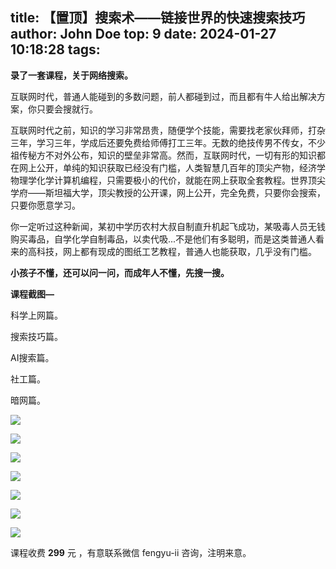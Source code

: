 title: 【置顶】搜索术——链接世界的快速搜索技巧
author: John Doe
top: 9
date: 2024-01-27 10:18:28
tags:
---
**录了一套课程，关于网络搜索。**<!--more-->

互联网时代，普通人能碰到的多数问题，前人都碰到过，而且都有牛人给出解决方案，你只要会搜就行。

互联网时代之前，知识的学习非常昂贵，随便学个技能，需要找老家伙拜师，打杂三年，学习三年，学成后还要免费给师傅打工三年。无数的绝技传男不传女，不少祖传秘方不对外公布，知识的壁垒非常高。然而，互联网时代，一切有形的知识都在网上公开，单纯的知识获取已经没有门槛，人类智慧几百年的顶尖产物，经济学物理学化学计算机编程，只需要极小的代价，就能在网上获取全套教程。世界顶尖学府——斯坦福大学，顶尖教授的公开课，网上公开，完全免费，只要你会搜索，只要你愿意学习。

你一定听过这种新闻，某初中学历农村大叔自制直升机起飞成功，某吸毒人员无钱购买毒品，自学化学自制毒品，以卖代吸...不是他们有多聪明，而是这类普通人看来的高科技，网上都有现成的图纸工艺教程，普通人也能获取，几乎没有门槛。

**小孩子不懂，还可以问一问，而成年人不懂，先搜一搜。**

**课程截图—**

科学上网篇。

搜索技巧篇。

AI搜索篇。

社工篇。

暗网篇。

![](/images/20240127001.png)

![](/images/20240127002.png)

![](/images/20240127003.png)

![](/images/20240127004.png)

![](/images/20240127005.png)

![](/images/20240127006.png)

![](/images/20240127007.png)

课程收费 **299** 元 ，有意联系微信 fengyu-ii 咨询，注明来意。

